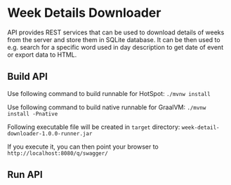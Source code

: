 # Week Details Downloader
API provides REST services that can be used to download details of weeks 
from the server and store them in SQLite database. It can be then used
to e.g. search for a specific word used in day description to get date 
of event or export data to HTML.

## Build API
Use following command to build runnable for HotSpot:
`./mvnw install`

Use following command to build native runnable for GraalVM:
`./mvnw install -Pnative`

Following executable file will be created in `target` directory:
`week-detail-downloader-1.0.0-runner.jar`

If you execute it, you can then point your browser to `http://localhost:8080/q/swagger/`

## Run API







